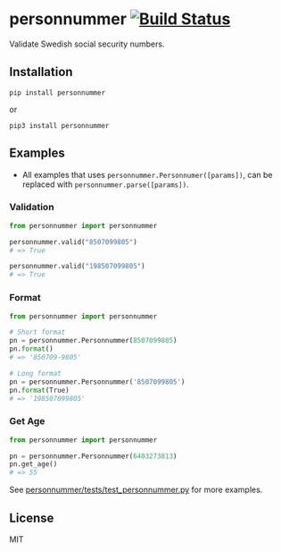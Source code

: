 # personnummer [![Build Status](https://secure.travis-ci.org/personnummer/python.png?branch=master)](http://travis-ci.org/personnummer/python)

Validate Swedish social security numbers.

## Installation

```
pip install personnummer
```

or

```
pip3 install personnummer
```

## Examples

- All examples that uses `personnummer.Personnumer([params])`, can be replaced with `personnummer.parse([params])`.

### Validation

```python
from personnummer import personnummer

personnummer.valid("8507099805")
# => True

personnummer.valid("198507099805")
# => True
```

### Format

```python
from personnummer import personnummer

# Short format
pn = personnummer.Personnummer(8507099805)
pn.format()
# => '850709-9805'

# Long format
pn = personnummer.Personnummer('8507099805')
pn.format(True)
# => '198507099805'
```

### Get Age
```python
from personnummer import personnummer

pn = personnummer.Personnummer(6403273813)
pn.get_age()
# => 55
```

See [personnummer/tests/test_personnummer.py](personnummer/tests/test_personnummer.py) for more examples.

## License

MIT
